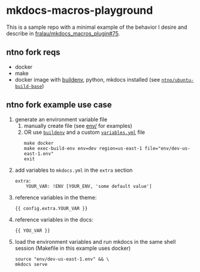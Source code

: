 # mkdocs-macros-playground
This is a sample repo with a minimal example of the behavior I desire and describe in [fralau/mkdocs_macros_plugin#75](https://github.com/fralau/mkdocs_macros_plugin/issues/75).

## ntno fork reqs
- docker
- make
- docker image with [buildenv](https://github.com/Comcast/Buildenv-Tool/), python, mkdocs installed (see [`ntno/ubuntu-build-base`](https://github.com/ntno/docker-containers/tree/main/ubuntu-build-base))


## ntno fork example use case

1. generate an environment variable file
   1. manually create file (see [env/](https://github.com/ntno/mkdocs-macros-playground/tree/main/env) for examples)
   2. OR use [`buildenv`](https://github.com/Comcast/Buildenv-Tool) and a  custom [`variables.yml`](https://github.com/ntno/mkdocs-macros-playground/blob/main/variables.yml) file  
        ```
        make docker
        make exec-build-env env=dev region=us-east-1 file="env/dev-us-east-1.env"
        exit
        ```
2. add variables to `mkdocs.yml` in the `extra` section
    ````
    extra:
        YOUR_VAR: !ENV [YOUR_ENV, 'some default value']
    ```` 
3. reference variables in the theme:
    ```
    {{ config.extra.YOUR_VAR }}
    ```
4. reference variables in the docs:
   ```
   {{ YOU_VAR }}
   ```
5. load the environment variables and run mkdocs in the same shell session (Makefile in this example uses docker)
    ```
    source "env/dev-us-east-1.env" && \
    mkdocs serve
    ```